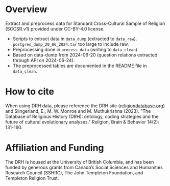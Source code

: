 # Overview
Extract and preprocess data for Standard Cross-Cultural Sample of Religion (SCCSR.v1) provided under CC-BY-4.0 license. 
* Scripts to extract data in `data_dump` (extracted to `data_raw`). `postgres_dump_20_06_2024.tar` too large to include raw. 
* Preprocessing done in `process_data` (writing to `data_clean`). 
* Based on data-dump from 2024-06-20 (question relations extracted through API on 2024-06-24).
* The preprocessed tables are documented in the README file in `data_clean`. 

# How to cite
When using DRH data, please reference the DRH site ([religiondatabase.org](https://religiondatabase.org)) and Slingerland, E., M. W. Monroe and M. Muthukrishna (2023). "The Database of Religious History (DRH): ontology, coding strategies and the future of cultural evolutionary analyses." Religion, Brain & Behavior 14(2): 131-160.

# Affiliation and Funding
The DRH is housed at the University of British Columbia, and has been funded by generous grants from Canada’s Social Sciences and Humanities Research Council (SSHRC), The John Templeton Foundation, and Templeton Religion Trust.